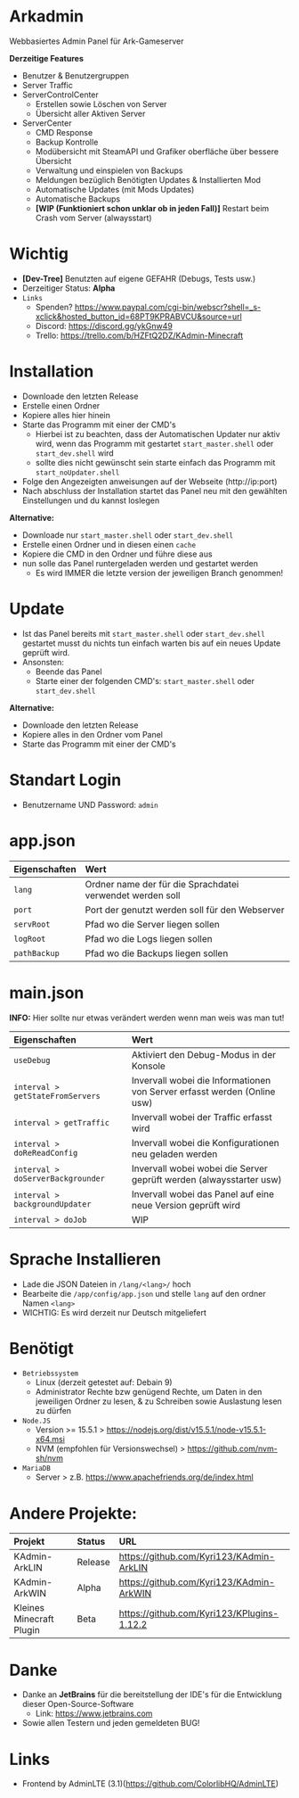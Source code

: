 # Arkadmin 

Webbasiertes Admin Panel für Ark-Gameserver

**Derzeitige Features**

- Benutzer & Benutzergruppen
- Server Traffic
- ServerControlCenter
  - Erstellen sowie Löschen von Server
  - Übersicht aller Aktiven Server
- ServerCenter
  - CMD Response
  - Backup Kontrolle
  - Modübersicht mit SteamAPI und Grafiker oberfläche über bessere Übersicht
  - Verwaltung und einspielen von Backups
  - Meldungen bezüglich Benötigten Updates & Installierten Mod
  - Automatische Updates (mit Mods Updates)
  - Automatische Backups
  - **[WIP (Funktioniert schon unklar ob in jeden Fall)]** Restart beim Crash vom Server (alwaysstart)

# Wichtig

- **[Dev-Tree]** Benutzten auf eigene GEFAHR (Debugs, Tests usw.)
- Derzeitiger Status: **Alpha**
- `Links`
  - Spenden? https://www.paypal.com/cgi-bin/webscr?shell=_s-xclick&hosted_button_id=68PT9KPRABVCU&source=url
  - Discord: https://discord.gg/ykGnw49
  - Trello: https://trello.com/b/HZFtQ2DZ/KAdmin-Minecraft

# Installation

- Downloade den letzten Release
- Erstelle einen Ordner
- Kopiere alles hier hinein
- Starte das Programm mit einer der CMD's
  - Hierbei ist zu beachten, dass der Automatischen Updater nur aktiv wird, wenn das Programm mit gestartet `start_master.shell` oder `start_dev.shell` wird
  - sollte dies nicht gewünscht sein starte einfach das Programm mit `start_noUpdater.shell`
- Folge den Angezeigten anweisungen auf der Webseite (http://ip:port)
- Nach abschluss der Installation startet das Panel neu mit den gewählten Einstellungen und du kannst loslegen

**Alternative:**
- Downloade nur `start_master.shell` oder `start_dev.shell`
- Erstelle einen Ordner und in diesen einen `cache`
- Kopiere die CMD in den Ordner und führe diese aus
- nun solle das Panel runtergeladen werden und gestartet werden
  - Es wird IMMER die letzte version der jeweiligen Branch genommen!

# Update

- Ist das Panel bereits mit `start_master.shell` oder `start_dev.shell` gestartet musst du nichts tun einfach warten bis auf ein neues Update geprüft wird.
- Ansonsten:
  - Beende das Panel
  - Starte einer der folgenden CMD's: `start_master.shell` oder `start_dev.shell`

**Alternative:**
- Downloade den letzten Release
- Kopiere alles in den Ordner vom Panel
- Starte das Programm mit einer der CMD's

# Standart Login

- Benutzername UND Password: `admin`

# app.json

| Eigenschaften         | Wert | 
| :---                  | :--- |
| `lang`                | Ordner name der für die Sprachdatei verwendet werden soll |
| `port`                | Port der genutzt werden soll für den Webserver |
| `servRoot`            | Pfad wo die Server liegen sollen |
| `logRoot`             | Pfad wo die Logs liegen sollen |
| `pathBackup`          | Pfad wo die Backups liegen sollen |

# main.json
**INFO:** Hier sollte nur etwas verändert werden wenn man weis was man tut!

| Eigenschaften                       | Wert | 
| :---                                | :--- |
| `useDebug`                          | Aktiviert den Debug-Modus in der Konsole |
| `interval > getStateFromServers`    | Invervall wobei die Informationen von Server erfasst werden (Online usw) |
| `interval > getTraffic`             | Invervall wobei der Traffic erfasst wird |
| `interval > doReReadConfig`         | Invervall wobei die Konfigurationen neu geladen werden |
| `interval > doServerBackgrounder`   | Invervall wobei wobei die Server geprüft werden (alwaysstarter usw) |
| `interval > backgroundUpdater`      | Invervall wobei das Panel auf eine neue Version geprüft wird |
| `interval > doJob`                  | WIP |

# Sprache Installieren

- Lade die JSON Dateien in `/lang/<lang>/` hoch 
- Bearbeite die `/app/config/app.json` und stelle `lang` auf den ordner Namen `<lang>`
- WICHTIG: Es wird derzeit nur Deutsch mitgeliefert 

# Benötigt
- `Betriebssystem`
  - Linux (derzeit getestet auf: Debain 9)
  - Administrator Rechte bzw genügend Rechte, um Daten in den jeweiligen Ordner zu lesen, & zu Schreiben sowie Auslastung lesen zu dürfen
- `Node.JS` 
  - Version >= 15.5.1                   > https://nodejs.org/dist/v15.5.1/node-v15.5.1-x64.msi
  - NVM (empfohlen für Versionswechsel) > https://github.com/nvm-sh/nvm
- `MariaDB` 
  - Server              > z.B. https://www.apachefriends.org/de/index.html

# Andere Projekte:
| Projekt                     | Status          | URL | 
| :---                        | :---            | :--- |
| KAdmin-ArkLIN               | Release         | https://github.com/Kyri123/KAdmin-ArkLIN |
| KAdmin-ArkWIN               | Alpha           | https://github.com/Kyri123/KAdmin-ArkWIN |
| Kleines Minecraft Plugin    | Beta            | https://github.com/Kyri123/KPlugins-1.12.2 |

# Danke
- Danke an **JetBrains** für die bereitstellung der IDE's für die Entwicklung dieser Open-Source-Software
  - Link: https://www.jetbrains.com
- Sowie allen Testern und jeden gemeldeten BUG!

# Links
 
- Frontend by AdminLTE (3.1)(https://github.com/ColorlibHQ/AdminLTE)